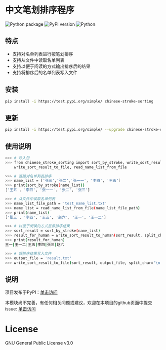 # 中文笔划排序程序

![Python package](https://github.com/echosun1996/ChineseStrokeSorting/workflows/Python%20package/badge.svg)
![PyPI version](https://badge.fury.io/py/chinese-stroke-sorting.svg)
![Python](https://img.shields.io/pypi/pyversions/chinese-stroke-sorting.svg?style=plastic)

## 特点
- 支持对名单列表进行按笔划排序
- 支持从文件中读取名单列表
- 支持以便于阅读的方式输出排序后的结果
- 支持将排序后的名单列表写入文件

## 安装

```bash
pip install -i https://test.pypi.org/simple/ chinese-stroke-sorting
```

## 更新

```bash
pip install -i https://test.pypi.org/simple/ --upgrade chinese-stroke-sorting
```

## 使用说明

```bash
>>> # 导入包
>>> from chinese_stroke_sorting import sort_by_stroke, write_sort_result_to_human, \
    write_sort_result_to_file, read_name_list_from_file

>>> # 直接对名单列表排序
>>> name_list = ['张三','张二','张一一', '李四', '王五']
>>> print(sort_by_stroke(name_list)) 
['王五', '李四', '张一一', '张二', '张三']

>>> # 从文件中读取名单列表
>>> name_list_file_path = 'test_name_list.txt'
>>> name_list = read_name_list_from_file(name_list_file_path)
>>> print(name_list)
['张三', '李四', '王五', '赵六', '王一', '王一二']

>>> # 以便于阅读的方式显示排序结果
>>> sort_result = sort_by_stroke(name_list)
>>> result_for_human = write_sort_result_to_human(sort_result, split_char='|')
>>> print(result_for_human)
王一|王一二|王五|李四|张三|赵六

>>> # 将排序结果写入文件
>>> output_file = 'result.txt'
>>> write_sort_result_to_file(sort_result, output_file, split_char='\n')

``` 

## 说明

项目发布于PyPI：[单击访问](https://test.pypi.org/project/chinese-stroke-sorting/) 

本模块尚不完善，有任何相关问题或建议，欢迎在本项目的github页面中提交issue: [单击访问](https://github.com/echosun1996/ChineseStrokeSorting)

# License
GNU General Public License v3.0